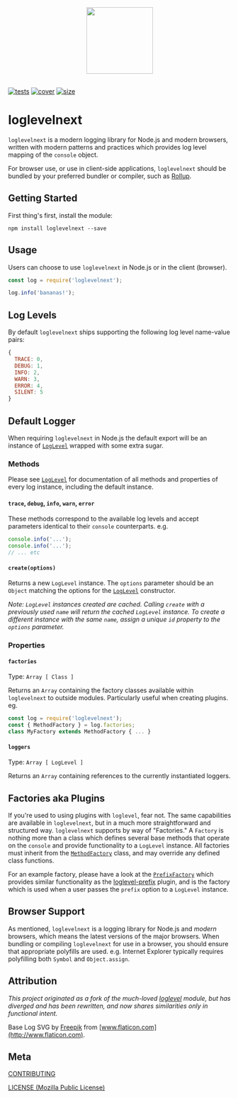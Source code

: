 [tests]: 	https://img.shields.io/circleci/project/github/shellscape/postcss-less.svg
[tests-url]: https://circleci.com/gh/shellscape/postcss-less

[cover]: https://codecov.io/gh/shellscape/postcss-less/branch/master/graph/badge.svg
[cover-url]: https://codecov.io/gh/shellscape/postcss-less

[size]: https://packagephobia.now.sh/badge?p=loglevelnext
[size-url]: https://packagephobia.now.sh/result?p=loglevelnext

[loglevel]: https://githhub.com/pimterry/loglevel
[loglevelpre]: https://github.com/kutuluk/loglevel-plugin-prefix
[methodFactory]: lib/MethodFactory.js
[prefixFactory]: factory/PrefixFactory.js

<div align="center">
  <img width="150" height="150" src="http://shellscape.org/assets/images/external/loglevelnext-icon.svg">
</div>
&nbsp;  

[![tests][tests]][tests-url]
[![cover][cover]][cover-url]
[![size][size]][size-url]

# loglevelnext

`loglevelnext` is a modern logging library for Node.js and modern browsers, written with modern patterns and practices which provides log level mapping of the `console` object.

For browser use, or use in client-side applications, `loglevelnext` should be bundled by your preferred bundler or compiler, such as [Rollup](https://rollupjs.org).

## Getting Started

First thing's first, install the module:

```console
npm install loglevelnext --save
```

## Usage

Users can choose to use `loglevelnext` in Node.js or in the client (browser).

```js
const log = require('loglevelnext');

log.info('bananas!');
```

## Log Levels

By default `loglevelnext` ships supporting the following log level name-value
pairs:

```js
{
  TRACE: 0,
  DEBUG: 1,
  INFO: 2,
  WARN: 3,
  ERROR: 4,
  SILENT: 5
}
```

## Default Logger

When requiring `loglevelnext` in Node.js the default export will be an instance of [`LogLevel`](docs/LogLevel.md) wrapped with some extra sugar.

### Methods

Please see [`LogLevel`](docs/LogLevel.md) for documentation of all methods and properties of every log instance, including the default instance.

#### `trace`, `debug`, `info`, `warn`, `error`

These methods correspond to the available log levels and accept parameters identical to their `console` counterparts. e.g.

```js
console.info('...');
console.info('...');
// ... etc
```

#### `create(options)`

Returns a new `LogLevel` instance. The `options` parameter should be an `Object` matching the options for the [`LogLevel`](docs/LogLevel.md) constructor.

_Note: `LogLevel` instances created are cached. Calling `create` with a previously used `name` will return the cached `LogLevel` instance. To create a different instance with the same `name`, assign a unique `id` property to the `options` parameter._

### Properties

#### `factories`

Type: `Array [ Class ]`

Returns an `Array` containing the factory classes available within `loglevelnext`
to outside modules. Particularly useful when creating plugins. eg.

```js
const log = require('loglevelnext');
const { MethodFactory } = log.factories;
class MyFactory extends MethodFactory { ... }
```

#### `loggers`

Type: `Array [ LogLevel ]`

Returns an `Array` containing references to the currently instantiated loggers.

## Factories aka Plugins

If you're used to using plugins with `loglevel`, fear not. The same capabilities
are available in `loglevelnext`, but in a much more straightforward and structured
way. `loglevelnext` supports by way of "Factories." A `Factory` is nothing more
than a class which defines several base methods that operate on the `console`
and provide functionality to a `LogLevel` instance. All factories must inherit from the
[`MethodFactory`][methodFactory] class, and may override any defined class functions.

For an example factory, please have a look at the [`PrefixFactory`][prefixFactory]
which provides similar functionality as the [loglevel-prefix](loglevelpre) plugin,
and is the factory which is used when a user passes the `prefix` option to a
`LogLevel` instance.

## Browser Support

As mentioned, `loglevelnext` is a logging library for Node.js and _modern_ browsers, which means the latest versions of the major browsers. When bundling or compiling `loglevelnext` for use in a browser, you should ensure that appropriate polyfills are used. e.g. Internet Explorer typically requires polyfilling both `Symbol` and `Object.assign`.

## Attribution

_This project originated as a fork of the much-loved [loglevel](loglevel) module, but has diverged and has been rewritten, and now shares similarities only in functional intent._

Base Log SVG by [Freepik](http://www.freepik.com/) from [www.flaticon.com](http://www.flaticon.com).

## Meta

[CONTRIBUTING](./.github/CONTRIBUTING)

[LICENSE (Mozilla Public License)](./LICENSE)
